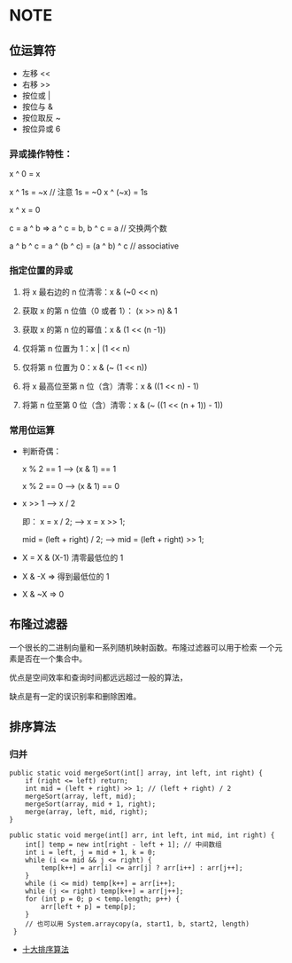 # NOTE
## 位运算符
* 左移 <<
* 右移 >>
* 按位或 |
* 按位与 &
* 按位取反 ~
* 按位异或 6
  
### 异或操作特性：

x ^ 0 = x

x ^ 1s = ~x // 注意 1s = ~0
x ^ (~x) = 1s

x ^ x = 0

c = a ^ b => a ^ c = b, b ^ c = a // 交换两个数

a ^ b ^ c = a ^ (b ^ c) = (a ^ b) ^ c // associative 
  
### 指定位置的异或

1. 将 x 最右边的 n 位清零：x & (~0 << n)

2. 获取 x 的第 n 位值（0 或者 1）： (x >> n) & 1

3. 获取 x 的第 n 位的幂值：x & (1 << (n -1))

4. 仅将第 n 位置为 1：x | (1 << n)

5. 仅将第 n 位置为 0：x & (~ (1 << n))

6. 将 x 最高位至第 n 位（含）清零：x & ((1 << n) - 1)

7. 将第 n 位至第 0 位（含）清零：x & (~ ((1 << (n + 1)) - 1))

### 常用位运算
* 判断奇偶：

    x % 2 == 1 —> (x & 1) == 1

    x % 2 == 0 —> (x & 1) == 0

*  x >> 1 —> x / 2

    即： x = x / 2; —> x = x >> 1;

    mid = (left + right) / 2; —> mid = (left + right) >> 1;

* X = X & (X-1) 清零最低位的 1

* X & -X => 得到最低位的 1

* X & ~X => 0

## 布隆过滤器
一个很长的二进制向量和一系列随机映射函数。布隆过滤器可以用于检索
一个元素是否在一个集合中。

优点是空间效率和查询时间都远远超过一般的算法，

缺点是有一定的误识别率和删除困难。

## 排序算法
### 归并
```
public static void mergeSort(int[] array, int left, int right) {
    if (right <= left) return;
    int mid = (left + right) >> 1; // (left + right) / 2
    mergeSort(array, left, mid);
    mergeSort(array, mid + 1, right);
    merge(array, left, mid, right);
}
```
```
public static void merge(int[] arr, int left, int mid, int right) {
    int[] temp = new int[right - left + 1]; // 中间数组
    int i = left, j = mid + 1, k = 0;
    while (i <= mid && j <= right) {
        temp[k++] = arr[i] <= arr[j] ? arr[i++] : arr[j++];
    }
    while (i <= mid) temp[k++] = arr[i++];
    while (j <= right) temp[k++] = arr[j++];
    for (int p = 0; p < temp.length; p++) {
        arr[left + p] = temp[p];
    }
    // 也可以⽤ System.arraycopy(a, start1, b, start2, length)
 }
```

* [十大排序算法](https://www.cnblogs.com/onepixel/p/7674659.html)